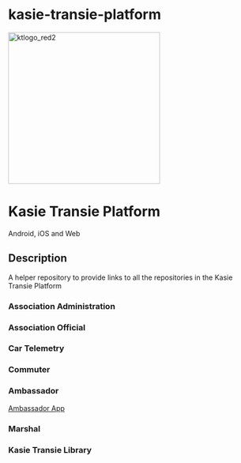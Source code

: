 # kasie-transie-platform


<img width="307" alt="ktlogo_red2" src="https://github.com/user-attachments/assets/7763f3c8-855c-4e49-8263-2f3ab4e314e0" />

# Kasie Transie Platform 
Android, iOS and Web

## Description
A helper repository to provide links to all the repositories in the Kasie Transie Platform

### Association Administration
### Association Official
### Car Telemetry
### Commuter
### Ambassador 
[Ambassador App](https://github.com/malengatiger/kasie_transie_ambassador/edit/main/README.md)
### Marshal
### Kasie Transie Library

